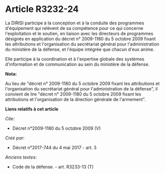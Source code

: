 # Article R3232-24

La DIRISI participe à la conception et à la conduite des programmes d'équipement qui relèvent de sa compétence pour ce qui
concerne l'exploitation et le soutien, en liaison avec les directeurs de programmes désignés en application du décret n°
2009-1180 du 5 octobre 2009 fixant les attributions et l'organisation du secrétariat général pour l'administration du
ministère de la défense, et l'équipe intégrée que chacun d'eux anime. 

Elle participe à la coordination et à l'expertise globale des systèmes d'information et de communication au sein du ministère
de la défense.

**Nota:**

Au lieu de "décret n° 2009-1180 du 5 octobre 2009 fixant les attributions et l'organisation du secrétariat général pour
l'administration de la défense", il convient de lire "décret n° 2009-1180 du 5 octobre 2009 fixant les attributions et
l'organisation de la direction générale de l'armement".

**Liens relatifs à cet article**

_Cite_:

  - Décret n°2009-1180 du 5 octobre 2009 (V)

_Créé par_:

  - Décret n°2017-744 du 4 mai 2017 - art. 3

_Anciens textes_:

  - Code de la défense. - art. R3233-13 (T)
